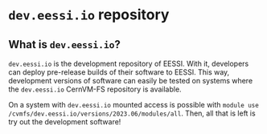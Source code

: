 # `dev.eessi.io` repository

## What is `dev.eessi.io`?

`dev.eessi.io` is the development repository of EESSI. With it, developers can deploy pre-release builds of their software to EESSI. 
This way, development versions of software can easily be tested on systems where the `dev.eessi.io` CernVM-FS repository is available.

On a system with `dev.eessi.io` mounted access is possible with `module use /cvmfs/dev.eessi.io/versions/2023.06/modules/all`. Then, all that is left is
try out the development software!
